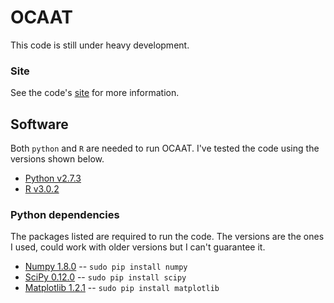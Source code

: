 OCAAT
=============

This code is still under heavy development.

### Site

See the code's [site][1] for more information.

[1]: http://gabriel-p.github.io/ocaat/

Software
-------

Both `python` and `R` are needed to run OCAAT. I've tested the code
using the versions shown below.

* [Python v2.7.3](www.python.org)
* [R v3.0.2](http://www.r-project.org/)

### Python dependencies

The packages listed are required to run the code. The versions are the ones I used,
could work with older versions but I can't guarantee it.

* [Numpy 1.8.0](http://www.numpy.org/) -- `sudo pip install numpy`
* [SciPy 0.12.0](http://www.scipy.org/) -- `sudo pip install scipy`
* [Matplotlib 1.2.1](http://matplotlib.org/) -- `sudo pip install matplotlib`